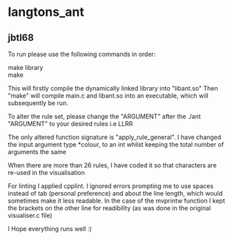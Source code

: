 # langtons_ant
## jbtl68
To run please use the following commands in order:

make library  
make

This will firstly compile the dynamically linked library into "libant.so"
Then "make" will compile main.c and libant.so into an executable, which will subsequently be run.

To alter the rule set, please change the "ARGUMENT" after the ./ant "ARGUMENT" to your desired rules i.e LLRR

The only altered function signature is "apply_rule_general".
I have changed the input argument type *colour, to an int whilst keeping the total number of arguments the same 

When there are more than 26 rules, I have coded it so that characters are re-used in the visualisation

For linting I applied cpplint. I ignored errors prompting me to use spaces instead of tab (personal preference) and about the line length, which would sometimes make it less readable. In the case of the mvprintw function I kept the brackets on the other line for readibility (as was done in the original visualiser.c file)

I Hope everything runs well :)
